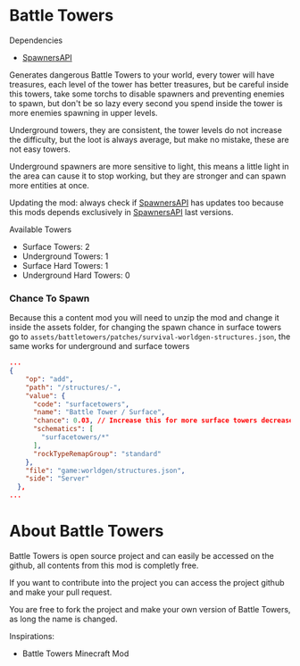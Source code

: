 # Battle Towers
Dependencies
- [SpawnersAPI](https://mods.vintagestory.at/spawnersapi)

Generates dangerous Battle Towers to your world, every tower will have treasures, each level of the tower has better treasures, but be careful inside this towers, take some torchs to disable spawners and preventing enemies to spawn, but don't be so lazy every second you spend inside the tower is more enemies spawning in upper levels.

Underground towers, they are consistent, the tower levels do not increase the difficulty, but the loot is always average, but make no mistake, these are not easy towers.

Underground spawners are more sensitive to light, this means a little light in the area can cause it to stop working, but they are stronger and can spawn more entities at once.

Updating the mod: always check if [SpawnersAPI](https://mods.vintagestory.at/spawnersapi) has updates too because this mods depends exclusively in [SpawnersAPI](https://mods.vintagestory.at/spawnersapi) last versions.

Available Towers
- Surface Towers: 2
- Underground Towers: 1
- Surface Hard Towers: 1
- Underground Hard Towers: 0

### Chance To Spawn
Because this a content mod you will need to unzip the mod and change it inside the assets folder, for changing the spawn chance in surface towers go to ``assets/battletowers/patches/survival-worldgen-structures.json``, the same works for underground and surface towers
```json
...
{
    "op": "add",
    "path": "/structures/-",
    "value": {
      "code": "surfacetowers",
      "name": "Battle Tower / Surface",
      "chance": 0.03, // Increase this for more surface towers decrease for less
      "schematics": [
        "surfacetowers/*"
      ],
      "rockTypeRemapGroup": "standard"
    },
    "file": "game:worldgen/structures.json",
    "side": "Server"
  },
...
```

# About Battle Towers
Battle Towers is open source project and can easily be accessed on the github, all contents from this mod is completly free.

If you want to contribute into the project you can access the project github and make your pull request.

You are free to fork the project and make your own version of Battle Towers, as long the name is changed.

Inspirations:

- Battle Towers Minecraft Mod
